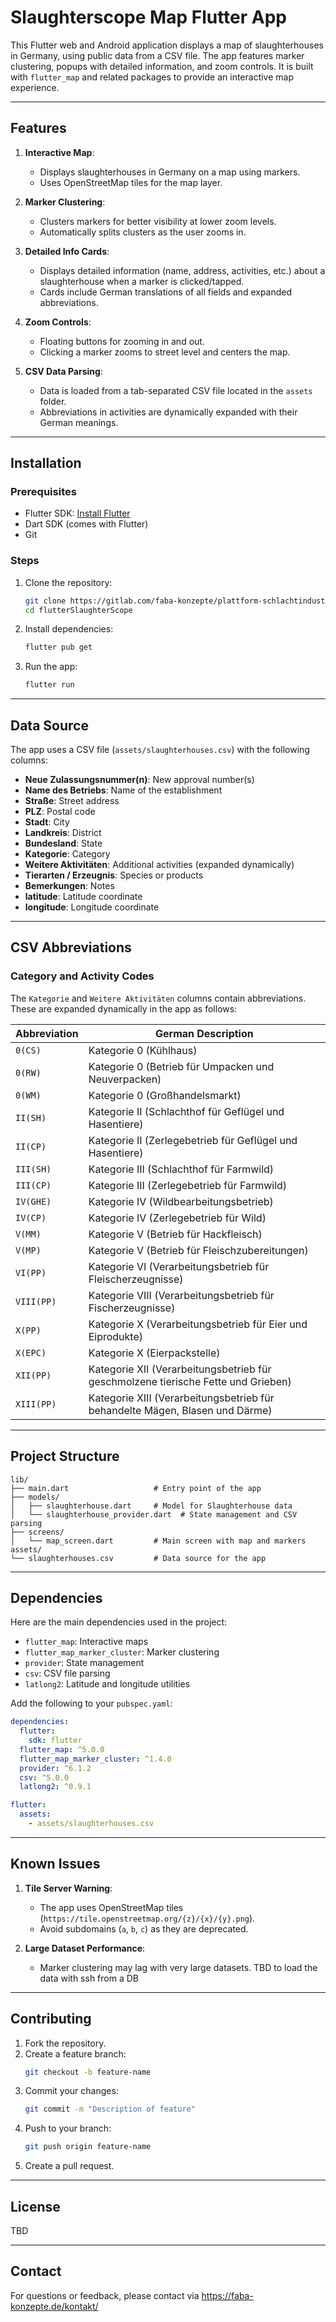 
# Slaughterscope Map Flutter App

This Flutter web and Android application displays a map of slaughterhouses in Germany, using public data from a CSV file. 
The app features marker clustering, popups with detailed information, and zoom controls.
It is built with `flutter_map` and related packages to provide an interactive map experience.

---

## **Features**

1. **Interactive Map**:
   - Displays slaughterhouses in Germany on a map using markers.
   - Uses OpenStreetMap tiles for the map layer.

2. **Marker Clustering**:
   - Clusters markers for better visibility at lower zoom levels.
   - Automatically splits clusters as the user zooms in.

3. **Detailed Info Cards**:
   - Displays detailed information (name, address, activities, etc.) about a slaughterhouse when a marker is clicked/tapped.
   - Cards include German translations of all fields and expanded abbreviations.

4. **Zoom Controls**:
   - Floating buttons for zooming in and out.
   - Clicking a marker zooms to street level and centers the map.

5. **CSV Data Parsing**:
   - Data is loaded from a tab-separated CSV file located in the `assets` folder.
   - Abbreviations in activities are dynamically expanded with their German meanings.

---

## **Installation**

### Prerequisites
- Flutter SDK: [Install Flutter](https://flutter.dev/docs/get-started/install)
- Dart SDK (comes with Flutter)
- Git

### Steps
1. Clone the repository:
   ```bash
   git clone https://gitlab.com/faba-konzepte/plattform-schlachtindustrie/flutterSlaughterScope.git
   cd flutterSlaughterScope
   ```
2. Install dependencies:
   ```bash
   flutter pub get
   ```

3. Run the app:
   ```bash
   flutter run
   ```

---

## **Data Source**

The app uses a CSV file (`assets/slaughterhouses.csv`) with the following columns:
- **Neue Zulassungsnummer(n)**: New approval number(s)
- **Name des Betriebs**: Name of the establishment
- **Straße**: Street address
- **PLZ**: Postal code
- **Stadt**: City
- **Landkreis**: District
- **Bundesland**: State
- **Kategorie**: Category
- **Weitere Aktivitäten**: Additional activities (expanded dynamically)
- **Tierarten / Erzeugnis**: Species or products
- **Bemerkungen**: Notes
- **latitude**: Latitude coordinate
- **longitude**: Longitude coordinate

---

## **CSV Abbreviations**

### **Category and Activity Codes**
The `Kategorie` and `Weitere Aktivitäten` columns contain abbreviations. These are expanded dynamically in the app as follows:

| Abbreviation   | German Description                                          |
|----------------|------------------------------------------------------------|
| `0(CS)`        | Kategorie 0 (Kühlhaus)                                     |
| `0(RW)`        | Kategorie 0 (Betrieb für Umpacken und Neuverpacken)        |
| `0(WM)`        | Kategorie 0 (Großhandelsmarkt)                             |
| `II(SH)`       | Kategorie II (Schlachthof für Geflügel und Hasentiere)     |
| `II(CP)`       | Kategorie II (Zerlegebetrieb für Geflügel und Hasentiere)  |
| `III(SH)`      | Kategorie III (Schlachthof für Farmwild)                   |
| `III(CP)`      | Kategorie III (Zerlegebetrieb für Farmwild)                |
| `IV(GHE)`      | Kategorie IV (Wildbearbeitungsbetrieb)                     |
| `IV(CP)`       | Kategorie IV (Zerlegebetrieb für Wild)                     |
| `V(MM)`        | Kategorie V (Betrieb für Hackfleisch)                      |
| `V(MP)`        | Kategorie V (Betrieb für Fleischzubereitungen)             |
| `VI(PP)`       | Kategorie VI (Verarbeitungsbetrieb für Fleischerzeugnisse) |
| `VIII(PP)`     | Kategorie VIII (Verarbeitungsbetrieb für Fischerzeugnisse) |
| `X(PP)`        | Kategorie X (Verarbeitungsbetrieb für Eier und Eiprodukte) |
| `X(EPC)`       | Kategorie X (Eierpackstelle)                               |
| `XII(PP)`      | Kategorie XII (Verarbeitungsbetrieb für geschmolzene tierische Fette und Grieben) |
| `XIII(PP)`     | Kategorie XIII (Verarbeitungsbetrieb für behandelte Mägen, Blasen und Därme) |

---

## **Project Structure**

```plaintext
lib/
├── main.dart                   # Entry point of the app
├── models/
│   ├── slaughterhouse.dart     # Model for Slaughterhouse data
│   └── slaughterhouse_provider.dart  # State management and CSV parsing
├── screens/
│   └── map_screen.dart         # Main screen with map and markers
assets/
└── slaughterhouses.csv         # Data source for the app
```

---

## **Dependencies**

Here are the main dependencies used in the project:
- `flutter_map`: Interactive maps
- `flutter_map_marker_cluster`: Marker clustering
- `provider`: State management
- `csv`: CSV file parsing
- `latlong2`: Latitude and longitude utilities

Add the following to your `pubspec.yaml`:
```yaml
dependencies:
  flutter:
    sdk: flutter
  flutter_map: ^5.0.0
  flutter_map_marker_cluster: ^1.4.0
  provider: ^6.1.2
  csv: ^5.0.0
  latlong2: ^0.9.1

flutter:
  assets:
    - assets/slaughterhouses.csv
```

---

## **Known Issues**

1. **Tile Server Warning**:
    - The app uses OpenStreetMap tiles (`https://tile.openstreetmap.org/{z}/{x}/{y}.png`).
    - Avoid subdomains (`a`, `b`, `c`) as they are deprecated.

2. **Large Dataset Performance**:
    - Marker clustering may lag with very large datasets. TBD to load the data with ssh from a DB

---

## **Contributing**

1. Fork the repository.
2. Create a feature branch:
   ```bash
   git checkout -b feature-name
   ```
3. Commit your changes:
   ```bash
   git commit -m "Description of feature"
   ```
4. Push to your branch:
   ```bash
   git push origin feature-name
   ```
5. Create a pull request.

---

## **License**

TBD

---

## **Contact**

For questions or feedback, please contact via https://faba-konzepte.de/kontakt/
